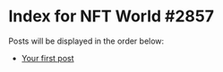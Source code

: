 # Index for NFT World #2857
Posts will be displayed in the order below:

- [Your first post](./001-first.md)

